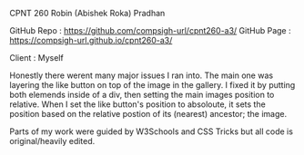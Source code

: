 CPNT 260
Robin (Abishek Roka) Pradhan

GitHub Repo : https://github.com/compsigh-url/cpnt260-a3/
GitHub Page : https://compsigh-url.github.io/cpnt260-a3/

Client : Myself

Honestly there werent many major issues I ran into. The main one was layering the like button on top of the image in the gallery. I fixed it by putting both elemends inside of a div, then setting the main images position to relative. When I set the like button's position to absoloute, it sets the position based on the relative postion of its (nearest) ancestor; the image. 

Parts of my work were guided by W3Schools and CSS Tricks but all code is original/heavily edited. 